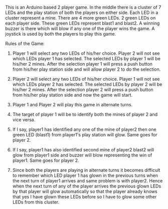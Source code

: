 This is an Arduino based 2 player game. In the middle there is a cluster of 7 LEDs and the play station of both the players on either side. Each LED in a cluster represent a mine. There are 4 more green LEDs. 2 green LEDs on each player side. These green LEDs represent blast1 and blast2. A winning buzzer is there which will blow if any one of the player wins the game. A joystick is used by both the players to play this game.

Rules of the Game:

1. Player 1 will select any two LEDs of his/her choice. Player 2 will not see which LEDs player 1 has selected. The selected LEDs by player 1 will be his/her 2 mines. After the selection player 1 will press a push button from his/her play station side and will allow player 2 to do the selection.

2. Player 2 will select any two LEDs of his/her choice. Player 1 will not see which LEDs player 2 has selected. The selected LEDs by player 2 will be his/her 2 mines. After the selection player 2 will press a push button from his/her play station side and now the game will start.

3. Player 1 and Player 2 will play this game in alternate turns.

4. The target of player 1 will be to identify both the mines of player 2 and vice versa.

5. If I say, player1 has identified any one of the mine of player2 then one green LED (blast1) from player1's play station will glow. Same goes for player 2.

6. If I say, player1 has also identified second mine of player2 blast2 will glow from player1 side and buzzer will blow representing the win of player1. Same goes for player 2.

7. Since both the players are playing in alternate turns it becomes difficult to remember which LED player 1 has glown in the previous turns when the next turn of player1 arrives and same problem is with player2. Hence when the next turn of any of the player arrives the previous glown LEDs by that player will glow automatically so that the player already knows that yes I have glown these LEDs before so I have to glow some other LEDs from this cluster.
